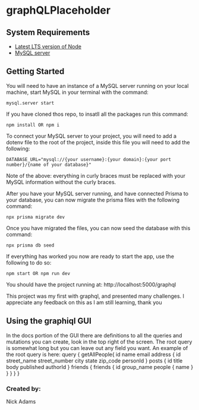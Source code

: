 # graphQLPlaceholder

## System Requirements
- [Latest LTS version of Node]("https://nodejs.org/en/download")
- [MySQL server]("https://dev.mysql.com/downloads/mysql/")

## Getting Started

You will need to have an instance of a MySQL server running on your local machine, start MySQL in your terminal with the command: 
```
mysql.server start
```
If you have cloned thos repo, to insatll all the packages run this command:
```
npm install OR npm i
```
To connect your MySQL server to your project, you will need to add a dotenv file to the root of the project, inside this file you will need to add the following: 
```
DATABASE_URL="mysql://{your username}:{your domain}:{your port number}/{name of your database}"
```
Note of the above: everything in curly braces must be replaced with your MySQL information without the curly braces.


After you have your MySQL server running, and have connected Prisma to your database, you can now migrate the prisma files with the following command:
```
npx prisma migrate dev 
```
Once you have migrated the files, you can now seed the database with this command: 
```
npx prisma db seed
```

If everything has worked you now are ready to start the app, use the following to do so:
```
npm start OR npm run dev
```

You should have the project running at: http://localhost:5000/graphql

This project was my first with graphql, and presented many challenges. I appreciate any feedback on this as I am still learning, thank you


## Using the graphiql GUI
In the docs portion of the GUI there are definitions to all the queries and mutations you can create, look in the top right of the screen. The root query is somewhat long but you can leave out any field you want. An example of the root query is here:
query {
  getAllPeople{
    id
    name
    email
    address {
      id
      street_name
      street_number
      city
      state
      zip_code
      personId
    }
    posts {
      id
      title
      body
      published
      authorId
    } 
    friends {
      friends {
        id
        group_name
        people {
          name
        }
      }
    }
  }
}
### Created by:
Nick Adams

